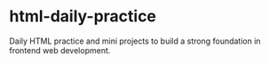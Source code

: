 # html-daily-practice
Daily HTML practice and mini projects to build a strong foundation in frontend web development.
